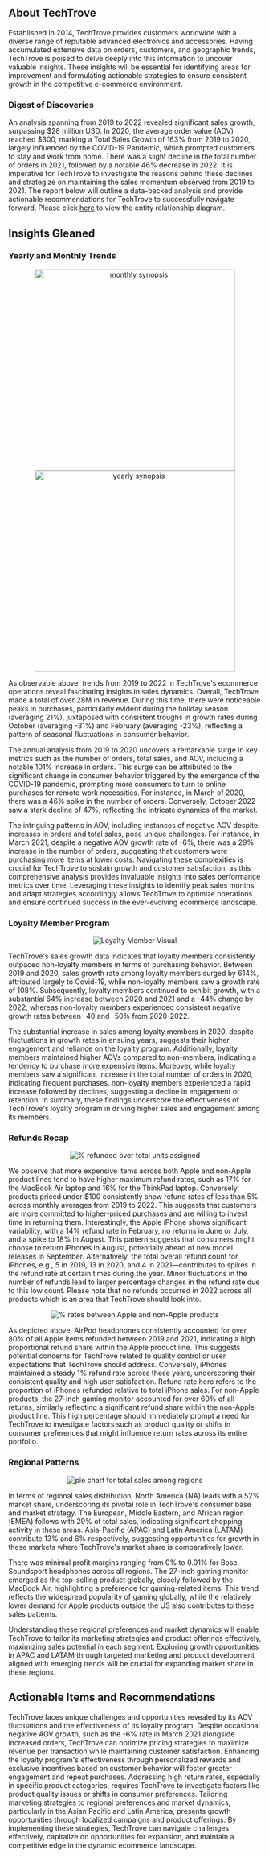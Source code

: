 ## About TechTrove

Established in 2014, TechTrove provides customers worldwide with a diverse range of reputable advanced electronics and accessories. Having accumulated extensive data on orders, customers, and geographic trends, TechTrove is poised to delve deeply into this information to uncover valuable insights. These insights will be essential for identifying areas for improvement and formulating actionable strategies to ensure consistent growth in the competitive e-commerce environment.

### Digest of Discoveries

An analysis spanning from 2019 to 2022 revealed significant sales growth, surpassing $28 million USD. In 2020, the average order value (AOV) reached $300, marking a Total Sales Growth of 163% from 2019 to 2020, largely influenced by the COVID-19 Pandemic, which prompted customers to stay and work from home. There was a slight decline in the total number of orders in 2021, followed by a notable 46% decrease in 2022. It is imperative for TechTrove to investigate the reasons behind these declines and strategize on maintaining the sales momentum observed from 2019 to 2021. The report below will outline a data-backed analysis and provide actionable recommendations for TechTrove to successfully navigate forward. Please click [here](images/TechTrove_ERD.png) to view the entity relationship diagram. 

## Insights Gleaned

### Yearly and Monthly Trends

<p align="center">
  <img src="images/Monthly_Growth_Rates.png" width="400" alt="monthly synopsis">
  <img src="images/Yearly_Growth_Trends.png" width="400" alt="yearly synopsis">
</p>

As observable above, trends from 2019 to 2022 in TechTrove's ecommerce operations reveal fascinating insights in sales dynamics. Overall, TechTrove made a total of over 28M in revenue. During this time, there were noticeable peaks in purchases, particularly evident during the holiday season (averaging 21%), juxtaposed with consistent troughs in growth rates during October (averaging -31%) and February (averaging -23%), reflecting a pattern of seasonal fluctuations in consumer behavior.

The annual analysis from 2019 to 2020 uncovers a remarkable surge in key metrics such as the number of orders, total sales, and AOV, including a notable 101% increase in orders. This surge can be attributed to the significant change in consumer behavior triggered by the emergence of the COVID-19 pandemic, prompting more consumers to turn to online purchases for remote work necessities. For instance, in March of 2020, there was a 46% spike in the number of orders. Conversely, October 2022 saw a stark decline of 47%, reflecting the intricate dynamics of the market.

The intriguing patterns in AOV, including instances of negative AOV despite increases in orders and total sales, pose unique challenges. For instance, in March 2021, despite a negative AOV growth rate of -6%, there was a 29% increase in the number of orders, suggesting that customers were purchasing more items at lower costs. 
Navigating these complexities is crucial for TechTrove to sustain growth and customer satisfaction, as this comprehensive analysis provides invaluable insights into sales performance metrics over time. Leveraging these insights to identify peak sales months and adapt strategies accordingly allows TechTrove to optimize operations and ensure continued success in the ever-evolving ecommerce landscape.

### Loyalty Member Program
<p align="center">
  <img src="images/Loyalty_Program_Visual.png" alt="Loyalty Member Visual">
</p>

TechTrove's sales growth data indicates that loyalty members consistently outpaced non-loyalty members in terms of purchasing behavior. Between 2019 and 2020, sales growth rate among loyalty members surged by 614%, attributed largely to Covid-19, while non-loyalty members saw a growth rate of 108%. Subsequently, loyalty members continued to exhibit growth, with a substantial 64% increase between 2020 and 2021 and a -44% change by 2022, whereas non-loyalty members experienced consistent negative growth rates between -40 and -50% from 2020-2022. 

The substantial increase in sales among loyalty members in 2020, despite fluctuations in growth rates in ensuing years, suggests their higher engagement and reliance on the loyalty program. Additionally, loyalty members maintained higher AOVs compared to non-members, indicating a tendency to purchase more expensive items. Moreover, while loyalty members saw a significant increase in the total number of orders in 2020, indicating frequent purchases, non-loyalty members experienced a rapid increase followed by declines, suggesting a decline in engagement or retention. In summary, these findings underscore the effectiveness of TechTrove's loyalty program in driving higher sales and engagement among its members.

### Refunds Recap
<p align="center">
  <img src="images/Refund_Avg.png" alt="% refunded over total units assigned">
</p>

We observe that more expensive items across both Apple and non-Apple product lines tend to have higher maximum refund rates, such as 17% for the MacBook Air laptop and 16% for the ThinkPad laptop. Conversely, products priced under $100 consistently show refund rates of less than 5% across monthly averages from 2019 to 2022. This suggests that customers are more committed to higher-priced purchases and are willing to invest time in returning them.
Interestingly, the Apple iPhone shows significant variability, with a 14% refund rate in February, no returns in June or July, and a spike to 18% in August. This pattern suggests that consumers might choose to return iPhones in August, potentially ahead of new model releases in September. Alternatively, the total overall refund count for iPhones, e.g., 5 in 2019, 13 in 2020, and 4 in 2021—contributes to spikes in the refund rate at certain times during the year. Minor fluctuations in the number of refunds lead to larger percentage changes in the refund rate due to this low count.
Please note that no refunds occurred in 2022 across all products which is an area that TechTrove should look into. 

<p align="center">
  <img src="images/Refund_Proportions.png" alt="% rates between Apple and non-Apple products">
</p>

As depicted above, AirPod headphones consistently accounted for over 80% of all Apple items refunded between 2019 and 2021, indicating a high proportional refund share within the Apple product line. This suggests potential concerns for TechTrove related to quality control or user expectations that TechTrove should address. Conversely, iPhones maintained a steady 1% refund rate across these years, underscoring their consistent quality and high user satisfaction. Refund rate here refers to the proportion of iPhones refunded relative to total iPhone sales. For non-Apple products, the 27-inch gaming monitor accounted for over 60% of all returns, similarly reflecting a significant refund share within the non-Apple product line. This high percentage should immediately prompt a need for TechTrove to investigate factors such as product quality or shifts in consumer preferences that might influence return rates across its entire portfolio.

### Regional Patterns

<p align="center">
  <img src="images/Regional_Pie_Chart.png" alt="pie chart for total sales among regions">
</p>

In terms of regional sales distribution, North America (NA) leads with a 52% market share, underscoring its pivotal role in TechTrove's consumer base and market strategy. The European, Middle Eastern, and African region (EMEA) follows with 29% of total sales, indicating significant shopping activity in these areas. Asia-Pacific (APAC) and Latin America (LATAM) contribute 13% and 6% respectively, suggesting opportunities for growth in these markets where TechTrove's market share is comparatively lower.

There was minimal profit margins ranging from 0% to 0.01% for Bose Soundsport headphones across all regions. The 27-inch gaming monitor emerged as the top-selling product globally, closely followed by the MacBook Air, highlighting a preference for gaming-related items. This trend reflects the widespread popularity of gaming globally, while the relatively lower demand for Apple products outside the US also contributes to these sales patterns.

Understanding these regional preferences and market dynamics will enable TechTrove to tailor its marketing strategies and product offerings effectively, maximizing sales potential in each segment. Exploring growth opportunities in APAC and LATAM through targeted marketing and product development aligned with emerging trends will be crucial for expanding market share in these regions.

## Actionable Items and Recommendations 

TechTrove faces unique challenges and opportunities revealed by its AOV fluctuations and the effectiveness of its loyalty program. Despite occasional negative AOV growth, such as the -6% rate in March 2021 alongside increased orders, TechTrove can optimize pricing strategies to maximize revenue per transaction while maintaining customer satisfaction. Enhancing the loyalty program's effectiveness through personalized rewards and exclusive incentives based on customer behavior will foster greater engagement and repeat purchases. Addressing high return rates, especially in specific product categories, requires TechTrove to investigate factors like product quality issues or shifts in consumer preferences. Tailoring marketing strategies to regional preferences and market dynamics, particularly in the Asian Pacific and Latin America, presents growth opportunities through localized campaigns and product offerings. By implementing these strategies, TechTrove can navigate challenges effectively, capitalize on opportunities for expansion, and maintain a competitive edge in the dynamic ecommerce landscape.

